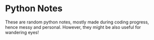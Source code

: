 # Python Notes
  
These are random python notes, mostly made during coding progress, hence messy and personal. However, they might be also useful for wandering eyes! 